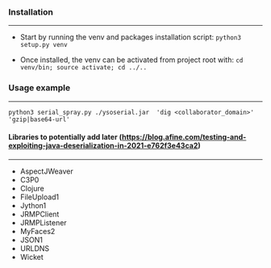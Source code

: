 ### Installation

---
- Start by running the venv and packages installation script:
    `python3 setup.py venv`

- Once installed, the venv can be activated from project root with:
    `cd venv/bin; source activate; cd ../..`

### Usage example

---
`python3 serial_spray.py ./ysoserial.jar  'dig <collaborator_domain>' 'gzip|base64-url'`


#### Libraries to potentially add later (https://blog.afine.com/testing-and-exploiting-java-deserialization-in-2021-e762f3e43ca2)

---
- AspectJWeaver
- C3P0
- Clojure
- FileUpload1
- Jython1
- JRMPClient
- JRMPListener
- MyFaces2
- JSON1
- URLDNS
- Wicket